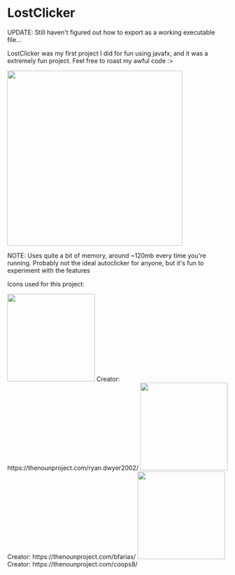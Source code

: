 # LostClicker
UPDATE: Still haven't figured out how to export as a working executable file...

LostClicker was my first project I did for fun using javafx, and it was a extremely fun project. Feel free to roast my awful code :>

<img src="https://user-images.githubusercontent.com/113804442/224515575-01fece93-b43d-41c6-bc2c-57c096cf8bed.png" width=400 />

NOTE: Uses quite a bit of memory, around ~120mb every time you're running. Probably not the ideal autoclicker for anyone, but it's fun to experiment with the features

Icons used for this project:

<img src="https://user-images.githubusercontent.com/113804442/224515300-e5683df5-6155-43e0-87ee-7571f015acb6.png" width="200" />
Creator: https://thenounproject.com/ryan.dwyer2002/
<img src="https://user-images.githubusercontent.com/113804442/224515319-bf47dbfb-3d41-4a50-aab5-af709f14ae32.png" width="200" />
Creator: https://thenounproject.com/bfarias/
<img src="https://user-images.githubusercontent.com/113804442/224515338-b1ebb5ba-4172-4c1f-96d1-0ed9fc642a8d.png" width="200" />
Creator: https://thenounproject.com/coops8/
